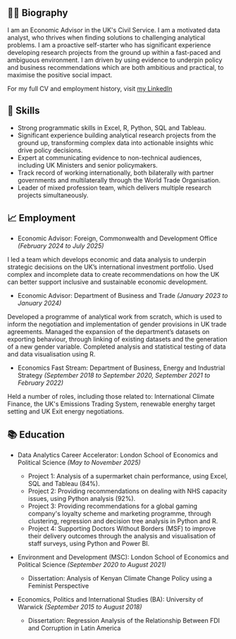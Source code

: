 ## 👩‍💻 Biography

I am an Economic Advisor in the UK's Civil Service. I am a motivated data analyst, who thrives when finding solutions to challenging analytical problems. I am a proactive self-starter who has significant experience developing research projects from the ground up within a fast-paced and ambiguous environment. I am driven by using evidence to underpin policy and business recommendations which are both ambitious and practical, to maximise the positive social impact. 

For my full CV and employment history, visit [my LinkedIn](https://www.linkedin.com/in/ginny-rose/)

## 💪 Skills

* Strong programmatic skills in Excel, R, Python, SQL and Tableau.
* Significant experience building analytical research projects from the ground up, transforming complex data into actionable insights whic drive policy decisions.
* Expert at communicating evidence to non-technical audiences, including UK Ministers and senior policymakers.
* Track record of working internationally, both bilaterally with partner governments and multilaterally through the World Trade Organisation.
* Leader of mixed profession team, which delivers multiple research projects simultaneously.

## 📈 Employment 

* Economic Advisor: Foreign, Commonwealth and Development Office _(February 2024 to July 2025)_

I led a team which develops economic and data analysis to underpin strategic decisions on the UK’s international investment portfolio. Used complex and incomplete data to create recommendations on how the UK can better support inclusive and sustainable economic development. 

* Economic Advisor: Department of Business and Trade _(January 2023 to January 2024)_

Developed a programme of analytical work from scratch, which is used to inform the negotiation and implementation of gender provisions in UK trade agreements. Managed the expansion of the department’s datasets on exporting behaviour, through linking of existing datasets and the generation of a new gender variable. Completed analysis and statistical testing of data and data visualisation using R. 

* Economics Fast Stream: Department of Business, Energy and Industrial Strategy _(September 2018 to September 2020, September 2021 to February 2022)_

Held a number of roles, including those related to: International Climate Finance, the UK's Emissions Trading System, renewable energhy target setting and UK Exit energy negotiations. 

## 📚 Education

* Data Analytics Career Accelerator: London School of Economics and Political Science _(May to November 2025)_
  
  * Project 1: Analysis of a supermarket chain performance, using Excel, SQL and Tableau (84%).
  * Project 2: Providing recommendations on dealing with NHS capacity issues, using Python analysis (92%).
  * Project 3: Providing recommendations for a global gaming company's loyalty scheme and marketing programme, through clustering, regression and decision tree analysis in Python and R.
  * Project 4: Supporting Doctors Without Borders (MSF) to improve their delivery outcomes through the analysis and visualisation of staff surveys, using Python and Power BI. 

* Environment and Development (MSC): London School of Economics and Political Science _(September 2020 to August 2021)_
  
  * Dissertation: Analysis of Kenyan Climate Change Policy using a Feminist Perspective

* Economics, Politics and International Studies (BA): University of Warwick _(September 2015 to August 2018)_

  * Dissertation: Regression Analysis of the Relationship Between FDI and Corruption in Latin America
